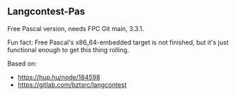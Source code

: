 ## Langcontest-Pas

Free Pascal version, needs FPC Git main, 3.3.1.

Fun fact: Free Pascal's  x86_64-embedded target is not finished, 
but it's just functional enough to get this thing rolling.

Based on:
* https://hup.hu/node/184598
* https://gitlab.com/bztsrc/langcontest
